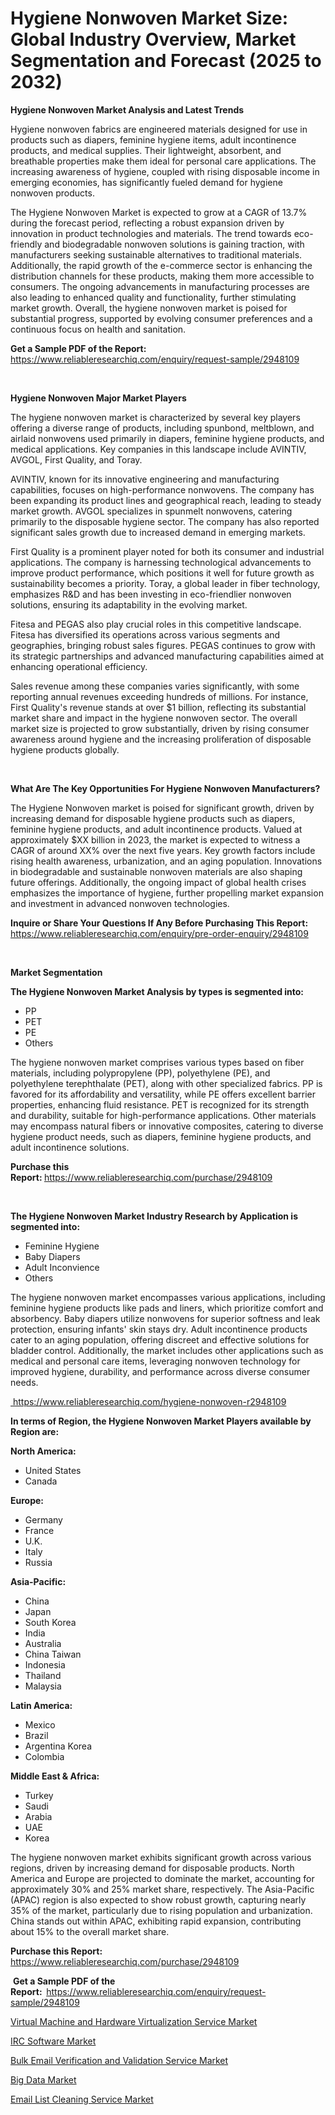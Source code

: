 <p><h1>Hygiene Nonwoven Market Size: Global Industry Overview, Market Segmentation and Forecast (2025 to 2032)</h1></p><p><strong>Hygiene Nonwoven Market Analysis and Latest Trends</strong></p>
<p><p>Hygiene nonwoven fabrics are engineered materials designed for use in products such as diapers, feminine hygiene items, adult incontinence products, and medical supplies. Their lightweight, absorbent, and breathable properties make them ideal for personal care applications. The increasing awareness of hygiene, coupled with rising disposable income in emerging economies, has significantly fueled demand for hygiene nonwoven products.</p><p>The Hygiene Nonwoven Market is expected to grow at a CAGR of 13.7% during the forecast period, reflecting a robust expansion driven by innovation in product technologies and materials. The trend towards eco-friendly and biodegradable nonwoven solutions is gaining traction, with manufacturers seeking sustainable alternatives to traditional materials. Additionally, the rapid growth of the e-commerce sector is enhancing the distribution channels for these products, making them more accessible to consumers. The ongoing advancements in manufacturing processes are also leading to enhanced quality and functionality, further stimulating market growth. Overall, the hygiene nonwoven market is poised for substantial progress, supported by evolving consumer preferences and a continuous focus on health and sanitation.</p></p>
<p><strong>Get a Sample PDF of the Report:&nbsp;</strong> <a href="https://www.reliableresearchiq.com/enquiry/request-sample/2948109?utm_campaign=1842&utm_medium=2&utm_source=Github&utm_content=ia&utm_term=12032025&utm_id=hygiene-nonwoven">https://www.reliableresearchiq.com/enquiry/request-sample/2948109</a></p>
<p>&nbsp;</p>
<p><strong>Hygiene Nonwoven Major Market Players</strong></p>
<p><p>The hygiene nonwoven market is characterized by several key players offering a diverse range of products, including spunbond, meltblown, and airlaid nonwovens used primarily in diapers, feminine hygiene products, and medical applications. Key companies in this landscape include AVINTIV, AVGOL, First Quality, and Toray.</p><p>AVINTIV, known for its innovative engineering and manufacturing capabilities, focuses on high-performance nonwovens. The company has been expanding its product lines and geographical reach, leading to steady market growth. AVGOL specializes in spunmelt nonwovens, catering primarily to the disposable hygiene sector. The company has also reported significant sales growth due to increased demand in emerging markets.</p><p>First Quality is a prominent player noted for both its consumer and industrial applications. The company is harnessing technological advancements to improve product performance, which positions it well for future growth as sustainability becomes a priority. Toray, a global leader in fiber technology, emphasizes R&D and has been investing in eco-friendlier nonwoven solutions, ensuring its adaptability in the evolving market.</p><p>Fitesa and PEGAS also play crucial roles in this competitive landscape. Fitesa has diversified its operations across various segments and geographies, bringing robust sales figures. PEGAS continues to grow with its strategic partnerships and advanced manufacturing capabilities aimed at enhancing operational efficiency.</p><p>Sales revenue among these companies varies significantly, with some reporting annual revenues exceeding hundreds of millions. For instance, First Quality's revenue stands at over $1 billion, reflecting its substantial market share and impact in the hygiene nonwoven sector. The overall market size is projected to grow substantially, driven by rising consumer awareness around hygiene and the increasing proliferation of disposable hygiene products globally.</p></p>
<p>&nbsp;</p>
<p><strong>What Are The Key Opportunities For Hygiene Nonwoven Manufacturers?</strong></p>
<p><p>The Hygiene Nonwoven market is poised for significant growth, driven by increasing demand for disposable hygiene products such as diapers, feminine hygiene products, and adult incontinence products. Valued at approximately $XX billion in 2023, the market is expected to witness a CAGR of around XX% over the next five years. Key growth factors include rising health awareness, urbanization, and an aging population. Innovations in biodegradable and sustainable nonwoven materials are also shaping future offerings. Additionally, the ongoing impact of global health crises emphasizes the importance of hygiene, further propelling market expansion and investment in advanced nonwoven technologies.</p></p>
<p><strong>Inquire or Share Your Questions If Any Before Purchasing This Report:</strong> <a href="https://www.reliableresearchiq.com/enquiry/pre-order-enquiry/2948109?utm_campaign=1842&utm_medium=2&utm_source=Github&utm_content=ia&utm_term=12032025&utm_id=hygiene-nonwoven">https://www.reliableresearchiq.com/enquiry/pre-order-enquiry/2948109</a></p>
<p>&nbsp;</p>
<p><strong>Market Segmentation</strong></p>
<p><strong>The Hygiene Nonwoven Market Analysis by types is segmented into:</strong></p>
<p><ul><li>PP</li><li>PET</li><li>PE</li><li>Others</li></ul></p>
<p><p>The hygiene nonwoven market comprises various types based on fiber materials, including polypropylene (PP), polyethylene (PE), and polyethylene terephthalate (PET), along with other specialized fabrics. PP is favored for its affordability and versatility, while PE offers excellent barrier properties, enhancing fluid resistance. PET is recognized for its strength and durability, suitable for high-performance applications. Other materials may encompass natural fibers or innovative composites, catering to diverse hygiene product needs, such as diapers, feminine hygiene products, and adult incontinence solutions.</p></p>
<p><strong>Purchase this Report:&nbsp;</strong><a href="https://www.reliableresearchiq.com/purchase/2948109?utm_campaign=1842&utm_medium=2&utm_source=Github&utm_content=ia&utm_term=12032025&utm_id=hygiene-nonwoven">https://www.reliableresearchiq.com/purchase/2948109</a></p>
<p>&nbsp;</p>
<p><strong>The Hygiene Nonwoven Market Industry Research by Application is segmented into:</strong></p>
<p><ul><li>Feminine Hygiene</li><li>Baby Diapers</li><li>Adult Inconvience</li><li>Others</li></ul></p>
<p><p>The hygiene nonwoven market encompasses various applications, including feminine hygiene products like pads and liners, which prioritize comfort and absorbency. Baby diapers utilize nonwovens for superior softness and leak protection, ensuring infants' skin stays dry. Adult incontinence products cater to an aging population, offering discreet and effective solutions for bladder control. Additionally, the market includes other applications such as medical and personal care items, leveraging nonwoven technology for improved hygiene, durability, and performance across diverse consumer needs.</p></p>
<p><a href="https://www.reliableresearchiq.com/hygiene-nonwoven-r2948109?utm_campaign=1842&utm_medium=2&utm_source=Github&utm_content=ia&utm_term=12032025&utm_id=hygiene-nonwoven">&nbsp;https://www.reliableresearchiq.com/hygiene-nonwoven-r2948109</a></p>
<p><strong>In terms of Region, the Hygiene Nonwoven Market Players available by Region are:</strong></p>
<p>
    <p> <strong> North America: </strong>
        <ul>
            <li>United States</li>
            <li>Canada</li>
        </ul>
        </p> 
    <p> <strong> Europe: </strong>
        <ul>
            <li>Germany</li>
            <li>France</li>
            <li>U.K.</li>
            <li>Italy</li>
            <li>Russia</li>
        </ul>
        </p> 
    <p> <strong> Asia-Pacific: </strong>
        <ul>
            <li>China</li>
            <li>Japan</li>
            <li>South Korea</li>
            <li>India</li>
            <li>Australia</li>
            <li>China Taiwan</li>
            <li>Indonesia</li>
            <li>Thailand</li>
            <li>Malaysia</li>
        </ul>
        </p> 
    <p> <strong> Latin America: </strong>
        <ul>
            <li>Mexico</li>
            <li>Brazil</li>
            <li>Argentina Korea</li>
            <li>Colombia</li>
        </ul>
        </p> 
    <p> <strong> Middle East & Africa: </strong>
        <ul>
            <li>Turkey</li>
            <li>Saudi</li>
            <li>Arabia</li>
            <li>UAE</li>
            <li>Korea</li>
        </ul>
    </p>
    </p>
<p><p>The hygiene nonwoven market exhibits significant growth across various regions, driven by increasing demand for disposable products. North America and Europe are projected to dominate the market, accounting for approximately 30% and 25% market share, respectively. The Asia-Pacific (APAC) region is also expected to show robust growth, capturing nearly 35% of the market, particularly due to rising population and urbanization. China stands out within APAC, exhibiting rapid expansion, contributing about 15% to the overall market share.</p></p>
<p><strong>Purchase this Report: </strong><a href="https://www.reliableresearchiq.com/purchase/2948109?utm_campaign=1842&utm_medium=2&utm_source=Github&utm_content=ia&utm_term=12032025&utm_id=hygiene-nonwoven">https://www.reliableresearchiq.com/purchase/2948109</a></p>
<p>&nbsp;<strong>Get a Sample PDF of the Report:&nbsp;&nbsp;</strong><a href="https://www.reliableresearchiq.com/enquiry/request-sample/2948109?utm_campaign=1842&utm_medium=2&utm_source=Github&utm_content=ia&utm_term=12032025&utm_id=hygiene-nonwoven">https://www.reliableresearchiq.com/enquiry/request-sample/2948109</a></p>
<p><strong></strong></p>
<p><p><a href="https://github.com/minakibanov/Market-Research-Report-List-1/blob/main/virtual-machine-and-hardware-virtualization-service-market.md?utm_campaign=1842&utm_medium=2&utm_source=Github&utm_content=ia&utm_term=12032025&utm_id=hygiene-nonwoven">Virtual Machine and Hardware Virtualization Service Market</a></p><p><a href="https://github.com/warshatulang0/Market-Research-Report-List-1/blob/main/irc-software-market.md?utm_campaign=1842&utm_medium=2&utm_source=Github&utm_content=ia&utm_term=12032025&utm_id=hygiene-nonwoven">IRC Software Market</a></p><p><a href="https://github.com/syiqvanyo/Market-Research-Report-List-1/blob/main/bulk-email-verification-and-validation-service-market.md?utm_campaign=1842&utm_medium=2&utm_source=Github&utm_content=ia&utm_term=12032025&utm_id=hygiene-nonwoven">Bulk Email Verification and Validation Service Market</a></p><p><a href="https://github.com/kryshaprilbb/Market-Research-Report-List-1/blob/main/big-data-market.md?utm_campaign=1842&utm_medium=2&utm_source=Github&utm_content=ia&utm_term=12032025&utm_id=hygiene-nonwoven">Big Data Market</a></p><p><a href="https://github.com/yepezkommakp/Market-Research-Report-List-1/blob/main/email-list-cleaning-service-market.md?utm_campaign=1842&utm_medium=2&utm_source=Github&utm_content=ia&utm_term=12032025&utm_id=hygiene-nonwoven">Email List Cleaning Service Market</a></p></p>